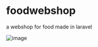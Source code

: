 # foodwebshop
a webshop for food made in laravel

![image](https://user-images.githubusercontent.com/72434750/121893466-45e0b780-cd1e-11eb-8bc1-3d6dc3db53dd.png)

